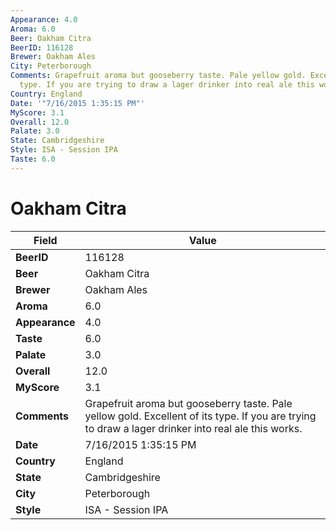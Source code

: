 ```yaml
---
Appearance: 4.0
Aroma: 6.0
Beer: Oakham Citra
BeerID: 116128
Brewer: Oakham Ales
City: Peterborough
Comments: Grapefruit aroma but gooseberry taste. Pale yellow gold. Excellent of its
  type. If you are trying to draw a lager drinker into real ale this works.
Country: England
Date: '"7/16/2015 1:35:15 PM"'
MyScore: 3.1
Overall: 12.0
Palate: 3.0
State: Cambridgeshire
Style: ISA - Session IPA
Taste: 6.0
---
```


# Oakham Citra

| Field         | Value |
|---------------|-------|
| **BeerID** | 116128 |
| **Beer** | Oakham Citra |
| **Brewer** | Oakham Ales |
| **Aroma** | 6.0 |
| **Appearance** | 4.0 |
| **Taste** | 6.0 |
| **Palate** | 3.0 |
| **Overall** | 12.0 |
| **MyScore** | 3.1 |
| **Comments** | Grapefruit aroma but gooseberry taste. Pale yellow gold. Excellent of its type. If you are trying to draw a lager drinker into real ale this works. |
| **Date** | 7/16/2015 1:35:15 PM |
| **Country** | England |
| **State** | Cambridgeshire |
| **City** | Peterborough |
| **Style** | ISA - Session IPA |
